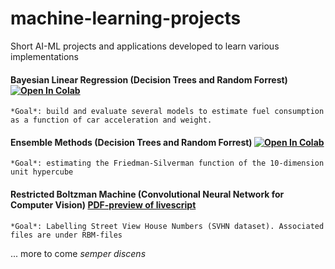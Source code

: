 # machine-learning-projects
Short AI-ML projects and applications developed to learn various implementations

#### **Bayesian Linear Regression** (Decision Trees and Random Forrest) [![Open In Colab](https://colab.research.google.com/assets/colab-badge.svg)](https://github.com/SergiuIliev/machine-learning-projects/blob/master/Bayesian-Linear-Regression.ipynb)

`*Goal*: build and evaluate several models to estimate fuel consumption as a function of car acceleration and weight.`


#### **Ensemble Methods** (Decision Trees and Random Forrest) [![Open In Colab](https://colab.research.google.com/assets/colab-badge.svg)](https://github.com/SergiuIliev/machine-learning-projects/blob/master/Ensemble-Methods.ipynb)

`*Goal*: estimating the Friedman-Silverman function of the 10-dimension unit hypercube `


#### **Restricted Boltzman Machine** (Convolutional Neural Network for Computer Vision) [PDF-preview of livescript]()

`*Goal*: Labelling Street View House Numbers (SVHN dataset). Associated files are under RBM-files`

... more to come *semper discens* 
